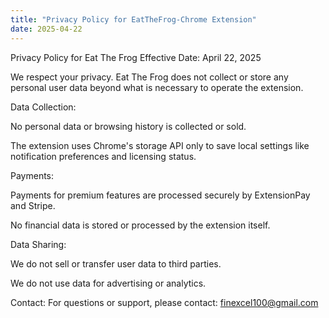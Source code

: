 ```yaml
---
title: "Privacy Policy for EatTheFrog-Chrome Extension"
date: 2025-04-22
---
```

Privacy Policy for Eat The Frog
Effective Date: April 22, 2025

We respect your privacy.
Eat The Frog does not collect or store any personal user data beyond what is necessary to operate the extension.

Data Collection:

No personal data or browsing history is collected or sold.

The extension uses Chrome's storage API only to save local settings like notification preferences and licensing status.

Payments:

Payments for premium features are processed securely by ExtensionPay and Stripe.

No financial data is stored or processed by the extension itself.

Data Sharing:

We do not sell or transfer user data to third parties.

We do not use data for advertising or analytics.

Contact:
For questions or support, please contact: finexcel100@gmail.com
